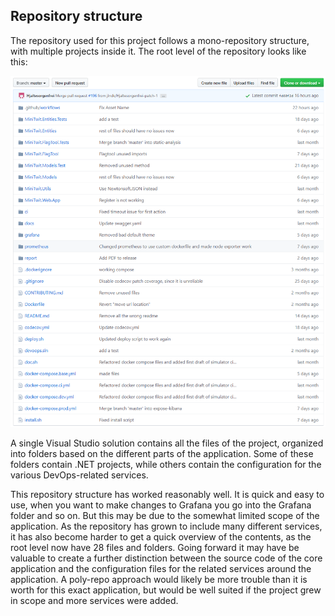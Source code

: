 ## Repository structure
The repository used for this project follows a mono-repository structure, with multiple projects inside it. The root level of the repository looks like this:

![Repository root level](./images/repo.png)
 
A single Visual Studio solution contains all the files of the project, organized into folders based on the different parts of the application. Some of these folders contain .NET projects, while others contain the configuration for the various DevOps-related services.

This repository structure has worked reasonably well. It is quick and easy to use, when you want to make changes to Grafana you go into the Grafana folder and so on. But this may be due to the somewhat limited scope of the application. As the repository has grown to include many different services, it has also become harder to get a quick overview of the contents, as the root level now have 28 files and folders. Going forward it may have be valuable to create a further distinction between the source code of the core application and the configuration files for the related services around the application. A poly-repo approach would likely be more trouble than it is worth for this exact application, but would be well suited if the project grew in scope and more services were added.
